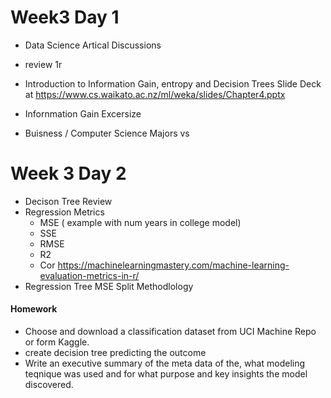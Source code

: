 # Week3 Day 1
 
  * Data Science Artical Discussions
  * review 1r
  * Introduction to Information Gain, entropy and Decision Trees
    Slide Deck at 
   https://www.cs.waikato.ac.nz/ml/weka/slides/Chapter4.pptx
   
  * Infornmation Gain Excersize
   + Buisness / Computer Science Majors vs 
   
# Week 3 Day 2
  * Decison Tree Review
  * Regression Metrics
    + MSE ( example with num years in college model)
    + SSE
    + RMSE
    + R2
    + Cor
    https://machinelearningmastery.com/machine-learning-evaluation-metrics-in-r/
  * Regression Tree MSE Split Methodlology
  
#### Homework

  * Choose and download a classification dataset from UCI Machine Repo or form Kaggle.
  * create decision tree predicting the outcome
  * Write an executive summary of the meta data of the, what modeling teqnique was used and for what
  purpose and key insights the model discovered. 
   
